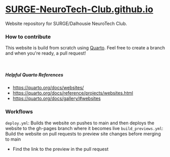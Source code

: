 # [SURGE-NeuroTech-Club.github.io](https://surge-neurotech-club.github.io/)

Website repository for SURGE/Dalhousie NeuroTech Club.

### How to contribute

This website is build from scratch using [Quarto](https://quarto.org/).
Feel free to create a branch and when you're ready, a pull request!

<br>

##### Helpful Quarto References
- https://quarto.org/docs/websites/
- https://quarto.org/docs/reference/projects/websites.html
- https://quarto.org/docs/gallery/#websites



### Workflows

`deploy.yml`: Builds the website on pushes to main and then deploys the website to the gh-pages branch where it becomes live
`build_previews.yml`: Build the website on pull requests to preview site changes before merging to main
- Find the link to the preview in the pull request